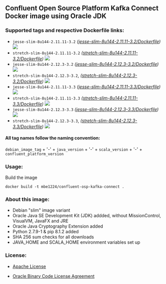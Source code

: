 ## Confluent Open Source Platform Kafka Connect Docker image using Oracle JDK

### Supported tags and respective Dockerfile links:

* ```jesse-slim-8u144-2.11.11-3.2``` _\([jesse-slim-8u144-2.11.11-3.2/Dockerfile]\)_
[![](https://images.microbadger.com/badges/image/mbe1224/confluent-osp-kafka-connect:jesse-slim-8u144-2.11.11-3.2.svg)](https://microbadger.com/images/mbe1224/confluent-osp-kafka-connect:jesse-slim-8u144-2.11.11-3.2 "")
* ```stretch-slim-8u144-2.11.11-3.2``` _\([stretch-slim-8u144-2.11.11-3.2/Dockerfile]\)_
[![](https://images.microbadger.com/badges/image/mbe1224/confluent-osp-kafka-connect:stretch-slim-8u144-2.11.11-3.2.svg)](https://microbadger.com/images/mbe1224/confluent-osp-kafka-connect:stretch-slim-8u144-2.11.11-3.2 "")
* ```jesse-slim-8u144-2.12.3-3.2``` _\([jesse-slim-8u144-2.12.3-3.2/Dockerfile]\)_
[![](https://images.microbadger.com/badges/image/mbe1224/confluent-osp-kafka-connect:jesse-slim-8u144-2.12.3-3.2.svg)](https://microbadger.com/images/mbe1224/confluent-osp-kafka-connect:jesse-slim-8u144-2.12.3-3.2 "")
* ```stretch-slim-8u144-2.12.3-3.2```, _\([stretch-slim-8u144-2.12.3-3.2/Dockerfile]\)_ 
[![](https://images.microbadger.com/badges/image/mbe1224/confluent-osp-kafka-connect:stretch-slim-8u144-2.12.3-3.2.svg)](https://microbadger.com/images/mbe1224/confluent-osp-kafka-connect:stretch-slim-8u144-2.12.3-3.2 "")
* ```jesse-slim-8u144-2.11.11-3.3``` _\([jesse-slim-8u144-2.11.11-3.3/Dockerfile]\)_
[![](https://images.microbadger.com/badges/image/mbe1224/confluent-osp-kafka-connect:jesse-slim-8u144-2.11.11-3.3.svg)](https://microbadger.com/images/mbe1224/confluent-osp-kafka-connect:jesse-slim-8u144-2.11.11-3.3 "")
* ```stretch-slim-8u144-2.11.11-3.3``` _\([stretch-slim-8u144-2.11.11-3.3/Dockerfile]\)_
[![](https://images.microbadger.com/badges/image/mbe1224/confluent-osp-kafka-connect:stretch-slim-8u144-2.11.11-3.3.svg)](https://microbadger.com/images/mbe1224/confluent-osp-kafka-connect:stretch-slim-8u144-2.11.11-3.3 "")
* ```jesse-slim-8u144-2.12.3-3.3``` _\([jesse-slim-8u144-2.12.3-3.3/Dockerfile]\)_
[![](https://images.microbadger.com/badges/image/mbe1224/confluent-osp-kafka-connect:jesse-slim-8u144-2.12.3-3.3.svg)](https://microbadger.com/images/mbe1224/confluent-osp-kafka-connect:jesse-slim-8u144-2.12.3-3.3 "")
* ```stretch-slim-8u144-2.12.3-3.3```, _\([stretch-slim-8u144-2.12.3-3.3/Dockerfile]\)_ 
[![](https://images.microbadger.com/badges/image/mbe1224/confluent-osp-kafka-connect:stretch-slim-8u144-2.12.3-3.3.svg)](https://microbadger.com/images/mbe1224/confluent-osp-kafka-connect:stretch-slim-8u144-2.12.3-3.3 "")

#### All tag names follow the naming convention:

```debian_image_tag``` + '-' + ```java_version``` + '-' + ```scala_version``` + '-' + ```confluent_platform_version```

### Usage:

Build the image
```shell
docker build -t mbe1224/confluent-osp-kafka-connect .
```

### About this image:

- Debian "slim" image variant
- Oracle Java SE Development Kit (JDK) addded, without MissionControl, VisualVM, JavaFX and JRE
- Oracle Java Cryptography Extension added
- Python 2.7.9-1 & pip 8.1.2 added
- SHA 256 sum checks for all downloads
- JAVA\_HOME and SCALA\_HOME environment variables set up

### License:

* [Apache License]
* [Oracle Binary Code License Agreement]

   [jesse-slim-8u144-2.11.11-3.2/Dockerfile]: <https://github.com/MihaiBogdanEugen/confluent-osp-kafka-connect/blob/jesse-slim-8u144-2.11.11-3.2/Dockerfile>
   [stretch-slim-8u144-2.11.11-3.2/Dockerfile]: <https://github.com/MihaiBogdanEugen/confluent-osp-kafka-connect/blob/stretch-slim-8u144-2.11.11-3.2/Dockerfile>
   [jesse-slim-8u144-2.12.3-3.2/Dockerfile]: <https://github.com/MihaiBogdanEugen/confluent-osp-kafka-connect/blob/jesse-slim-8u144-2.12.3-3.2/Dockerfile>
   [stretch-slim-8u144-2.12.3-3.2/Dockerfile]: <https://github.com/MihaiBogdanEugen/confluent-osp-kafka-connect/blob/stretch-slim-8u144-2.12.3-3.2/Dockerfile>
   [jesse-slim-8u144-2.11.11-3.3/Dockerfile]: <https://github.com/MihaiBogdanEugen/confluent-osp-kafka-connect/blob/jesse-slim-8u144-2.11.11-3.3/Dockerfile>
   [stretch-slim-8u144-2.11.11-3.3/Dockerfile]: <https://github.com/MihaiBogdanEugen/confluent-osp-kafka-connect/blob/stretch-slim-8u144-2.11.11-3.3/Dockerfile>
   [jesse-slim-8u144-2.12.3-3.3/Dockerfile]: <https://github.com/MihaiBogdanEugen/confluent-osp-kafka-connect/blob/jesse-slim-8u144-2.12.3-3.3/Dockerfile>
   [stretch-slim-8u144-2.12.3-3.3/Dockerfile]: <https://github.com/MihaiBogdanEugen/confluent-osp-kafka-connect/blob/stretch-slim-8u144-2.12.3-3.3/Dockerfile>
   [Apache License]: <https://raw.githubusercontent.com/MihaiBogdanEugen/confluent-osp-kafka-connect/master/LICENSE>
   [Oracle Binary Code License Agreement]: <https://raw.githubusercontent.com/MihaiBogdanEugen/confluent-osp-kafka-connect/master/Oracle_Binary_Code_License_Agreement%20for%20the%20Java%20SE%20Platform_Products_and_JavaFX>